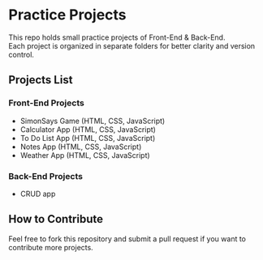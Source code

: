 # Practice Projects

This repo holds small practice projects of Front-End & Back-End.  
Each project is organized in separate folders for better clarity and version control.

## Projects List

### Front-End Projects

- SimonSays Game (HTML, CSS, JavaScript)
- Calculator App (HTML, CSS, JavaScript)
- To Do List App (HTML, CSS, JavaScript)
- Notes App (HTML, CSS, JavaScript)
- Weather App (HTML, CSS, JavaScript)

### Back-End Projects

- CRUD app

## How to Contribute

Feel free to fork this repository and submit a pull request if you want to contribute more projects.
